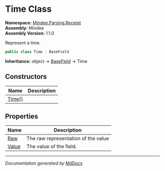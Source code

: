 ﻿<!--  
  <auto-generated>   
    The contents of this file were generated by a tool.  
    Changes to this file may be list if the file is regenerated  
  </auto-generated>   
-->

# Time Class

**Namespace:** [Mindee.Parsing.Receipt](../index.md)  
**Assembly:** Mindee  
**Assembly Version:** 1.1.0

Represent a time.

```csharp
public class Time : BaseField
```

**Inheritance:** object → [BaseField](../../Common/BaseField/index.md) → Time

## Constructors

| Name                            | Description |
| ------------------------------- | ----------- |
| [Time()](constructors/index.md) |             |

## Properties

| Name                         | Description                         |
| ---------------------------- | ----------------------------------- |
| [Raw](properties/Raw.md)     | The raw representation of the value |
| [Value](properties/Value.md) | The value of the field.             |

___

*Documentation generated by [MdDocs](https://github.com/ap0llo/mddocs)*
